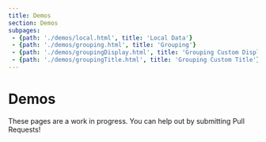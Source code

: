 ```yaml
---
title: Demos
section: Demos
subpages:
 - {path: './demos/local.html', title: 'Local Data'}
 - {path: './demos/grouping.html', title: 'Grouping'}
 - {path: './demos/groupingDisplay.html', title: 'Grouping Custom Display Value'}
 - {path: './demos/groupingTitle.html', title: 'Grouping Custom Title'}
---
```


# Demos

These pages are a work in progress. You can help out by submitting
Pull Requests!

